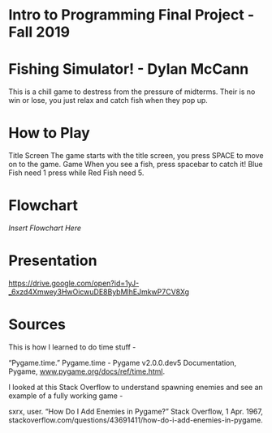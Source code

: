 # Intro to Programming Final Project - Fall 2019

# Fishing Simulator! - Dylan McCann

This is a chill game to destress from the pressure of midterms. Their is no win or lose, you just relax and catch fish when they pop up. 

# How to Play

  Title Screen
      The game starts with the title screen, you press SPACE to move on to the game.
  Game
      When you see a fish, press spacebar to catch it!
        Blue Fish need 1 press while Red Fish need 5. 
    
# Flowchart 
*Insert Flowchart Here*

# Presentation
https://drive.google.com/open?id=1yJ-_6xzd4Xmwey3HwOicwuDE8BybMlhEJmkwP7CV8Xg

# Sources
This is how I learned to do time stuff - 

“Pygame.time.” Pygame.time - Pygame v2.0.0.dev5 Documentation, Pygame, www.pygame.org/docs/ref/time.html.

I looked at this Stack Overflow to understand spawning enemies and see an example of a fully working game - 

sxrx, user. “How Do I Add Enemies in Pygame?” Stack Overflow, 1 Apr. 1967, stackoverflow.com/questions/43691411/how-do-i-add-enemies-in-pygame.

